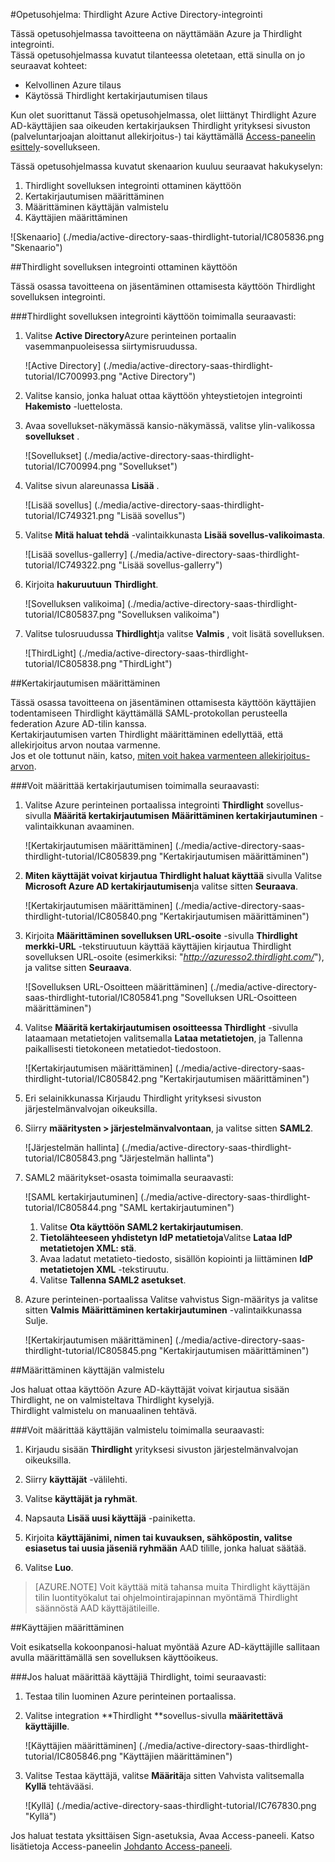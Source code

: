 <properties 
    pageTitle="Opetusohjelma: Azure Active Directory-integrointi Thirdlight | Microsoft Azure" 
    description="Opettele käyttämään Thirdlight Azure Active Directory-hakemistosta käyttöön kertakirjautumisen, automaattinen valmistelu ja lisää!" 
    services="active-directory" 
    authors="jeevansd"  
    documentationCenter="na" 
    manager="femila"/>
<tags 
    ms.service="active-directory" 
    ms.devlang="na" 
    ms.topic="article" 
    ms.tgt_pltfrm="na" 
    ms.workload="identity" 
    ms.date="09/11/2016" 
    ms.author="jeedes" />

#<a name="tutorial-azure-active-directory-integration-with-thirdlight"></a>Opetusohjelma: Thirdlight Azure Active Directory-integrointi
  
Tässä opetusohjelmassa tavoitteena on näyttämään Azure ja Thirdlight integrointi.  
Tässä opetusohjelmassa kuvatut tilanteessa oletetaan, että sinulla on jo seuraavat kohteet:

-   Kelvollinen Azure tilaus
-   Käytössä Thirdlight kertakirjautumisen tilaus
  
Kun olet suorittanut Tässä opetusohjelmassa, olet liittänyt Thirdlight Azure AD-käyttäjien saa oikeuden kertakirjauksen Thirdlight yrityksesi sivuston (palveluntarjoajan aloittanut allekirjoitus-) tai käyttämällä [Access-paneelin esittely](active-directory-saas-access-panel-introduction.md)-sovellukseen.
  
Tässä opetusohjelmassa kuvatut skenaarion kuuluu seuraavat hakukyselyn:

1.  Thirdlight sovelluksen integrointi ottaminen käyttöön
2.  Kertakirjautumisen määrittäminen
3.  Määrittäminen käyttäjän valmistelu
4.  Käyttäjien määrittäminen

![Skenaario] (./media/active-directory-saas-thirdlight-tutorial/IC805836.png "Skenaario")

##<a name="enabling-the-application-integration-for-thirdlight"></a>Thirdlight sovelluksen integrointi ottaminen käyttöön
  
Tässä osassa tavoitteena on jäsentäminen ottamisesta käyttöön Thirdlight sovelluksen integrointi.

###<a name="to-enable-the-application-integration-for-thirdlight-perform-the-following-steps"></a>Thirdlight sovelluksen integrointi käyttöön toimimalla seuraavasti:

1.  Valitse **Active Directory**Azure perinteinen portaalin vasemmanpuoleisessa siirtymisruudussa.

    ![Active Directory] (./media/active-directory-saas-thirdlight-tutorial/IC700993.png "Active Directory")

2.  Valitse kansio, jonka haluat ottaa käyttöön yhteystietojen integrointi **Hakemisto** -luettelosta.

3.  Avaa sovellukset-näkymässä kansio-näkymässä, valitse ylin-valikossa **sovellukset** .

    ![Sovellukset] (./media/active-directory-saas-thirdlight-tutorial/IC700994.png "Sovellukset")

4.  Valitse sivun alareunassa **Lisää** .

    ![Lisää sovellus] (./media/active-directory-saas-thirdlight-tutorial/IC749321.png "Lisää sovellus")

5.  Valitse **Mitä haluat tehdä** -valintaikkunasta **Lisää sovellus-valikoimasta**.

    ![Lisää sovellus-gallerry] (./media/active-directory-saas-thirdlight-tutorial/IC749322.png "Lisää sovellus-gallerry")

6.  Kirjoita **hakuruutuun** **Thirdlight**.

    ![Sovelluksen valikoima] (./media/active-directory-saas-thirdlight-tutorial/IC805837.png "Sovelluksen valikoima")

7.  Valitse tulosruudussa **Thirdlight**ja valitse **Valmis** , voit lisätä sovelluksen.

    ![ThirdLight] (./media/active-directory-saas-thirdlight-tutorial/IC805838.png "ThirdLight")

##<a name="configuring-single-sign-on"></a>Kertakirjautumisen määrittäminen
  
Tässä osassa tavoitteena on jäsentäminen ottamisesta käyttöön käyttäjien todentamiseen Thirdlight käyttämällä SAML-protokollan perusteella federation Azure AD-tilin kanssa.  
Kertakirjautumisen varten Thirdlight määrittäminen edellyttää, että allekirjoitus arvon noutaa varmenne.  
Jos et ole tottunut näin, katso, [miten voit hakea varmenteen allekirjoitus-arvon](http://youtu.be/YKQF266SAxI).

###<a name="to-configure-single-sign-on-perform-the-following-steps"></a>Voit määrittää kertakirjautumisen toimimalla seuraavasti:

1.  Valitse Azure perinteinen portaalissa integrointi **Thirdlight** sovellus-sivulla **Määritä kertakirjautumisen** **Määrittäminen kertakirjautuminen** -valintaikkunan avaaminen.

    ![Kertakirjautumisen määrittäminen] (./media/active-directory-saas-thirdlight-tutorial/IC805839.png "Kertakirjautumisen määrittäminen")

2.  **Miten käyttäjät voivat kirjautua Thirdlight haluat käyttää** sivulla Valitse **Microsoft Azure AD kertakirjautumisen**ja valitse sitten **Seuraava**.

    ![Kertakirjautumisen määrittäminen] (./media/active-directory-saas-thirdlight-tutorial/IC805840.png "Kertakirjautumisen määrittäminen")

3.  Kirjoita **Määrittäminen sovelluksen URL-osoite** -sivulla **Thirdlight merkki-URL** -tekstiruutuun käyttää käyttäjien kirjautua Thirdlight sovelluksen URL-osoite (esimerkiksi: "*http://azuresso2.thirdlight.com/*"), ja valitse sitten **Seuraava**.

    ![Sovelluksen URL-Osoitteen määrittäminen] (./media/active-directory-saas-thirdlight-tutorial/IC805841.png "Sovelluksen URL-Osoitteen määrittäminen")

4.  Valitse **Määritä kertakirjautumisen osoitteessa Thirdlight** -sivulla lataamaan metatietojen valitsemalla **Lataa metatietojen**, ja Tallenna paikallisesti tietokoneen metatiedot-tiedostoon.

    ![Kertakirjautumisen määrittäminen] (./media/active-directory-saas-thirdlight-tutorial/IC805842.png "Kertakirjautumisen määrittäminen")

5.  Eri selainikkunassa Kirjaudu Thirdlight yrityksesi sivuston järjestelmänvalvojan oikeuksilla.

6.  Siirry **määritysten \> järjestelmänvalvontaan**, ja valitse sitten **SAML2**.

    ![Järjestelmän hallinta] (./media/active-directory-saas-thirdlight-tutorial/IC805843.png "Järjestelmän hallinta")

7.  SAML2 määritykset-osasta toimimalla seuraavasti:

    ![SAML kertakirjautuminen] (./media/active-directory-saas-thirdlight-tutorial/IC805844.png "SAML kertakirjautuminen")

    1.  Valitse **Ota käyttöön SAML2 kertakirjautumisen**.
    2.  **Tietolähteeseen yhdistetyn IdP metatietoja**Valitse **Lataa IdP metatietojen XML: stä**.
    3.  Avaa ladatut metatieto-tiedosto, sisällön kopiointi ja liittäminen **IdP metatietojen XML** -tekstiruutu.
    4.  Valitse **Tallenna SAML2 asetukset**.

8.  Azure perinteinen-portaalissa Valitse vahvistus Sign-määritys ja valitse sitten **Valmis** **Määrittäminen kertakirjautuminen** -valintaikkunassa Sulje.

    ![Kertakirjautumisen määrittäminen] (./media/active-directory-saas-thirdlight-tutorial/IC805845.png "Kertakirjautumisen määrittäminen")

##<a name="configuring-user-provisioning"></a>Määrittäminen käyttäjän valmistelu
  
Jos haluat ottaa käyttöön Azure AD-käyttäjät voivat kirjautua sisään Thirdlight, ne on valmisteltava Thirdlight kyselyjä.  
Thirdlight valmistelu on manuaalinen tehtävä.

###<a name="to-configure-user-provisioning-perform-the-following-steps"></a>Voit määrittää käyttäjän valmistelu toimimalla seuraavasti:

1.  Kirjaudu sisään **Thirdlight** yrityksesi sivuston järjestelmänvalvojan oikeuksilla.

2.  Siirry **käyttäjät** -välilehti.

3.  Valitse **käyttäjät ja ryhmät**.

4.  Napsauta **Lisää uusi käyttäjä** -painiketta.

5.  Kirjoita **käyttäjänimi, nimen tai kuvauksen, sähköpostin, valitse esiasetus tai uusia jäseniä ryhmään** AAD tilille, jonka haluat säätää.

6.  Valitse **Luo**.

>[AZURE.NOTE] Voit käyttää mitä tahansa muita Thirdlight käyttäjän tilin luontityökalut tai ohjelmointirajapinnan myöntämä Thirdlight säännöstä AAD käyttäjätileille.

##<a name="assigning-users"></a>Käyttäjien määrittäminen
  
Voit esikatsella kokoonpanosi-haluat myöntää Azure AD-käyttäjille sallitaan avulla määrittämällä sen sovelluksen käyttöoikeus.

###<a name="to-assign-users-to-thirdlight-perform-the-following-steps"></a>Jos haluat määrittää käyttäjiä Thirdlight, toimi seuraavasti:

1.  Testaa tilin luominen Azure perinteinen portaalissa.

2.  Valitse integration **Thirdlight **sovellus-sivulla **määritettävä käyttäjille**.

    ![Käyttäjien määrittäminen] (./media/active-directory-saas-thirdlight-tutorial/IC805846.png "Käyttäjien määrittäminen")

3.  Valitse Testaa käyttäjä, valitse **Määritä**ja sitten Vahvista valitsemalla **Kyllä** tehtävääsi.

    ![Kyllä] (./media/active-directory-saas-thirdlight-tutorial/IC767830.png "Kyllä")
  
Jos haluat testata yksittäisen Sign-asetuksia, Avaa Access-paneeli. Katso lisätietoja Access-paneelin [Johdanto Access-paneeli](active-directory-saas-access-panel-introduction.md).